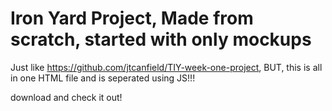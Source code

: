 # Iron Yard Project, Made from scratch, started with only mockups

Just like https://github.com/jtcanfield/TIY-week-one-project, BUT, this is all in one HTML file and is seperated using JS!!!

download and check it out!
